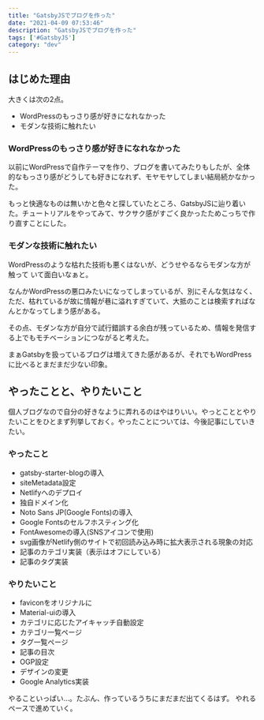 ```yaml
---
title: "GatsbyJSでブログを作った"
date: "2021-04-09 07:53:46"
description: "GatsbyJSでブログを作った"
tags: ['#GatsbyJS']
category: "dev"
---
```


## はじめた理由
大きくは次の2点。
- WordPressのもっさり感が好きになれなかった
- モダンな技術に触れたい

### WordPressのもっさり感が好きになれなかった
以前にWordPressで自作テーマを作り、ブログを書いてみたりもしたが、全体的なもっさり感がどうしても好きになれず、モヤモヤしてしまい結局続かなかった。

もっと快適なものは無いかと色々と探していたところ、GatsbyJSに辿り着いた。チュートリアルをやってみて、サクサク感がすごく良かったためこっちで作り直すことにした。

### モダンな技術に触れたい
WordPressのような枯れた技術も悪くはないが、どうせやるならモダンな方が触って
いて面白いなぁと。

なんかWordPressの悪口みたいになってしまっているが、別にそんな気はなく、ただ、枯れているが故に情報が巷に溢れすぎていて、大抵のことは検索すればなんとかなってしまう感がある。

その点、モダンな方が自分で試行錯誤する余白が残っているため、情報を発信する上でもモチベーションにつながると考えた。

まぁGatsbyを扱っているブログは増えてきた感があるが、それでもWordPressに比べるとまだまだ少ない印象。

## やったことと、やりたいこと
個人ブログなので自分の好きなように弄れるのはやはりいい。やっとこととやりたいことをひとまず列挙しておく。やったことについては、今後記事にしていきたい。

### やったこと
- gatsby-starter-blogの導入
- siteMetadata設定
- Netlifyへのデプロイ
- 独自ドメイン化
- Noto Sans JP(Google Fonts)の導入
- Google Fontsのセルフホスティング化
- FontAwesomeの導入(SNSアイコンで使用)
- svg画像がNetlify側のサイトで初回読み込み時に拡大表示される現象の対応
- 記事のカテゴリ実装（表示はオフにしている）
- 記事のタグ実装

### やりたいこと
- faviconをオリジナルに
- Material-uiの導入
- カテゴリに応じたアイキャッチ自動設定
- カテゴリ一覧ページ
- タグ一覧ページ
- 記事の目次
- OGP設定
- デザインの変更
- Google Analytics実装

やることいっぱい…。たぶん、作っているうちにまだまだ出てくるはず。
やれるペースで進めていく。

